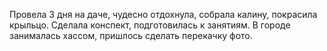 Провела 3 дня на даче, чудесно отдохнула, собрала калину, покрасила крыльцо. Сделала конспект, подготовилась к занятиям. В городе занималась хассом, пришлось сделать перекачку фото. 